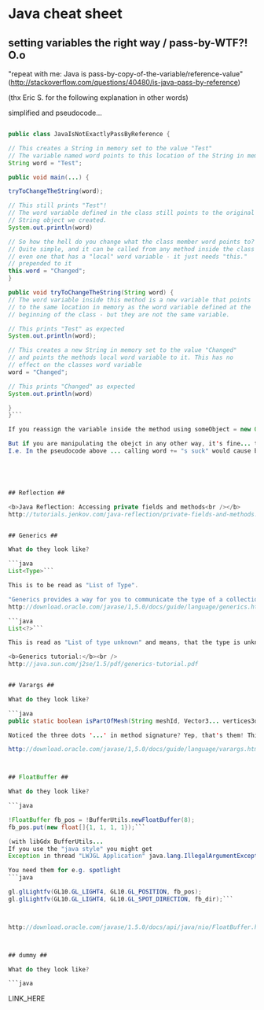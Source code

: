 # Java cheat sheet #


## setting variables the right way / pass-by-WTF?! O.o ##

"repeat with me: Java is pass-by-copy-of-the-variable/reference-value"<br />
(http://stackoverflow.com/questions/40480/is-java-pass-by-reference)

(thx Eric S. for the following explanation in other words)

simplified and pseudocode...

```java

public class JavaIsNotExactlyPassByReference {

// This creates a String in memory set to the value "Test"
// The variable named word points to this location of the String in memory
String word = "Test";

public void main(...) {

tryToChangeTheString(word);

// This still prints "Test"!
// The word variable defined in the class still points to the original
// String object we created.
System.out.println(word)

// So how the hell do you change what the class member word points to?
// Quite simple, and it can be called from any method inside the class
// even one that has a "local" word variable - it just needs "this."
// prepended to it
this.word = "Changed";
}

public void tryToChangeTheString(String word) {
// The word variable inside this method is a new variable that points
// to the same location in memory as the word variable defined at the
// beginning of the class - but they are not the same variable.

// This prints "Test" as expected
System.out.println(word);

// This creates a new String in memory set to the value "Changed"
// and points the methods local word variable to it. This has no
// effect on the classes word variable
word = "Changed";

// This prints "Changed" as expected
System.out.println(word)

}
}```

If you reassign the variable inside the method using someObject = new Object(...); you only change what the methods local variable is pointing to. It has zero effect on the original variable that was passed into the method.

But if you are manipulating the obejct in any other way, it's fine... the local variable and the one that was passed in point to the same Obejct in memory so it will change for both.
I.e. In the pseudocode above ... calling word += "s suck" would cause both the local word variable and the class member to show "Tests suck" when you print them





## Reflection ##

<b>Java Reflection: Accessing private fields and methods<br /></b>
http://tutorials.jenkov.com/java-reflection/private-fields-and-methods.html


## Generics ##

What do they look like?

```java
List<Type>```

This is to be read as "List of Type".

"Generics provides a way for you to communicate the type of a collection to the compiler, so that it can be checked."<br />
http://download.oracle.com/javase/1,5.0/docs/guide/language/generics.html

```java
List<?>```

This is read as "List of type unknown" and means, that the type is unknown and thus can be everything; ? acts as a wildcard here.

<b>Generics tutorial:</b><br />
http://java.sun.com/j2se/1.5/pdf/generics-tutorial.pdf


## Varargs ##

What do they look like?

```java
public static boolean isPartOfMesh(String meshId, Vector3... vertices3d);```

Noticed the three dots '...' in method signature? Yep, that's them! This means that you can pass an arbitrary (not fixed) number of arguments of the given type.

http://download.oracle.com/javase/1,5.0/docs/guide/language/varargs.html



## FloatBuffer ##

What do they look like?

```java

!FloatBuffer fb_pos = !BufferUtils.newFloatBuffer(8);
fb_pos.put(new float[]{1, 1, 1, 1});```

(with libGdx BufferUtils...
If you use the "java style" you might get
Exception in thread "LWJGL Application" java.lang.IllegalArgumentException: FloatBuffer is not direct)

You need them for e.g. spotlight
```java

gl.glLightfv(GL10.GL_LIGHT4, GL10.GL_POSITION, fb_pos);
gl.glLightfv(GL10.GL_LIGHT4, GL10.GL_SPOT_DIRECTION, fb_dir);```



http://download.oracle.com/javase/1.5.0/docs/api/java/nio/FloatBuffer.html



## dummy ##

What do they look like?

```java
```

LINK\_HERE